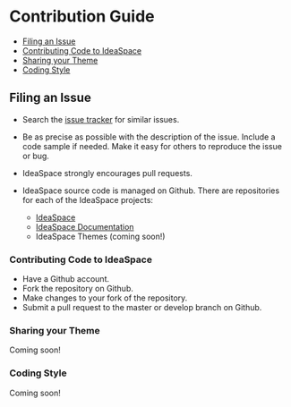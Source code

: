 # Contribution Guide

- [Filing an Issue](#filing-issue)
- [Contributing Code to IdeaSpace](#contributing-code)
- [Sharing your Theme](#sharing-theme)
- [Coding Style](#coding-style)

<a name="filing-issue"></a>
## Filing an Issue

* Search the <a href="https://github.com/IdeaSpaceVR/IdeaSpace/issues">issue tracker</a> for similar issues.
* Be as precise as possible with the description of the issue. Include a code sample if needed. Make it easy for others to reproduce the issue or bug.
* IdeaSpace strongly encourages pull requests.
* IdeaSpace source code is managed on Github. There are repositories for each of the IdeaSpace projects:

  * <a href="https://github.com/IdeaSpaceVR/IdeaSpace">IdeaSpace</a>
  * <a href="https://github.com/IdeaSpaceVR/Documentation">IdeaSpace Documentation</a>
  * IdeaSpace Themes (coming soon!)

<a name="contributing-code"></a>
### Contributing Code to IdeaSpace

* Have a Github account.
* Fork the repository on Github.
* Make changes to your fork of the repository.
* Submit a pull request to the master or develop branch on Github.

<a name="sharing-theme"></a>
### Sharing your Theme 

Coming soon!


<a name="coding-style"></a>
### Coding Style 

Coming soon!

